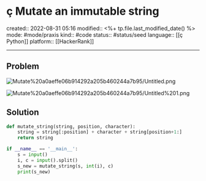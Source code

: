# ç Mutate an immutable string
created:: 2022-08-31 05:16
modified:: <%+ tp.file.last_modified_date() %>
mode: #mode/praxis 
kind:: #code
status:: #status/seed
language:: [[ç Python]]
platform:: [[HackerRank]]
***

## Problem

![Mutate%20a0aeffe06b914292a205b460244a7b95/Untitled.png](Media/Untitled%206.png)

![Mutate%20a0aeffe06b914292a205b460244a7b95/Untitled%201.png](Untitled%201%202.png)

## Solution

```python
def mutate_string(string, position, character):
    string = string[:position] + character + string[position+1:]
    return string

if __name__ == '__main__':
    s = input()
    i, c = input().split()
    s_new = mutate_string(s, int(i), c)
    print(s_new)
```
